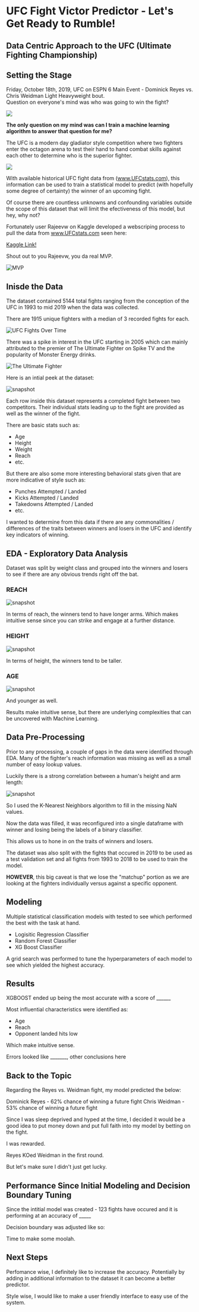 # UFC Fight Victor Predictor - Let's Get Ready to Rumble!
## Data Centric Approach to the UFC (Ultimate Fighting Championship)

## Setting the Stage

Friday, October 18th, 2019, UFC on ESPN 6 Main Event - Dominick Reyes vs. Chris Weidman Light Heavyweight bout.  
Question on everyone's mind was who was going to win the fight?  

![](/images/faceoff.png)

**The only question on my mind was can I train a machine learning algorithm to answer that question for me?**

The UFC is a modern day gladiator style competition where two fighters enter the octagon arena to test their hand to hand combat skills against each other to determine who is the superior fighter.

![](/images/UFC.png)

With available historical UFC fight data from (www.UFCstats.com), this information can be used to train a statistical model to predict (with hopefully some degree of certainty) the winner of an upcoming fight.

Of course there are countless unknowns and confounding variables outside the scope of this dataset that will limit the efectiveness of this model, but hey, why not?

Fortunately user Rajeevw on Kaggle developed a webscriping process to pull the data from www.UFCstats.com seen here:

[Kaggle Link!](https://www.kaggle.com/rajeevw/ufcdata)

Shout out to you Rajeevw, you da real MVP.


![MVP](/images/kd.png)

## Inisde the Data

The dataset contained 5144 total fights ranging from the conception of the UFC in 1993 to mid 2019 when the data was collected.  

There are 1915 unique fighters with a median of 3 recorded fights for each.

![UFC Fights Over Time](/images/FightsVsYear.png)

There was a spike in interest in the UFC starting in 2005 which can mainly attributed to the premier of The Ultimate Fighter on Spike TV and the popularity of Monster Energy drinks.

![The Ultimate Fighter](/images/tuf.png)

Here is an intial peek at the dataset:

![snapshot](/images/dataset_snapshot.png)


Each row inside this dataset represents a completed fight between two competitors.  Their individual stats leading up to the fight are provided as well as the winner of the fight.

There are basic stats such as:
- Age
- Height
- Weight
- Reach
- etc.

But there are also some more interesting behavioral stats given that are more indicative of style such as:
- Punches Attempted / Landed
- Kicks Attempted / Landed
- Takedowns Attempted / Landed
- etc.

I wanted to determine from this data if there are any commonalities / differences of the traits between winners and losers in the UFC and identify key indicators of winning.

## EDA - Exploratory Data Analysis

Dataset was split by weight class and grouped into the winners and losers to see if there are any obvious trends right off the bat.


### REACH

![snapshot](/images/Reach_Differences.png)

In terms of reach, the winners tend to have longer arms.  Which makes intuitive sense since you can strike and engage at a further distance.

### HEIGHT
![snapshot](/images/Height_Differences.png)

In terms of height, the winners tend to be taller.

### AGE
![snapshot](/images/Age_Differences.png)

And younger as well.
  
  
Results make intuitive sense, but there are underlying complexities that can be uncovered with Machine Learning.

## Data Pre-Processing

Prior to any processing, a couple of gaps in the data were identified through EDA.  Many of the fighter's reach information was missing as well as a small number of easy lookup values.

Luckily there is a strong correlation between a human's height and arm length:

![snapshot](/images/heightvsreach.png)

So I used the K-Nearest Neighbors algorithm to fill in the missing NaN values.

Now the data was filled, it was reconfigured into a single dataframe with winner and losing being the labels of a binary classifier.

This allows us to hone in on the traits of winners and losers.

The dataset was also split with the fights that occured in 2019 to be used as a test validation set and all fights from 1993 to 2018 to be used to train the model.


**HOWEVER**, this big caveat is that we lose the "matchup" portion as we are looking at the fighters individually versus against a specific opponent.



## Modeling

Multiple statistical classification models with tested to see which performed the best with the task at hand.  

- Logisitic Regression Classifier
- Random Forest Classifier
- XG Boost Classifier

A grid search was performed to tune the hyperparameters of each model to see which yielded the highest accuracy.


## Results

XGBOOST ended up being the most accurate with a score of ______

Most influential characteristics were identified as:
- Age
- Reach
- Opponent landed hits low

Which make intuitive sense.

Errors looked like _______, other conclusions here

## Back to the Topic

Regarding the Reyes vs. Weidman fight, my model predicted the below:

Dominick Reyes - 62% chance of winning a future fight
Chris Weidman - 53% chance of winning a future fight

Since I was sleep deprived and hyped at the time, I decided it would be a good idea to put money down and put full faith into my model by betting on the fight.

I was rewarded.

Reyes KOed Weidman in the first round.

But let's make sure I didn't just get lucky.

## Performance Since Initial Modeling and Decision Boundary Tuning

Since the intitial model was created - 123 fights have occured and it is performing at an accuracy of _____

Decision boundary was adjusted like so:



Time to make some moolah.

## Next Steps

Perfomance wise, I definitely like to increase the accuracy.  Potentially by adding in additional information to the dataset it can become a better predictor.

Style wise, I would like to make a user friendly interface to easy use of the system.






